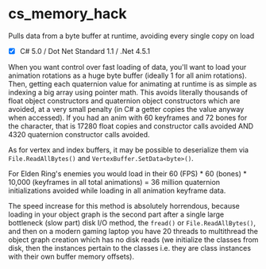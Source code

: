 # cs_memory_hack
Pulls data from a byte buffer at runtime, avoiding every single copy on load

- [x] C# 5.0 / Dot Net Standard 1.1 / .Net 4.5.1

When you want control over fast loading of data, you'll want to load your animation rotations as a huge byte buffer (ideally 1 for all anim rotations). Then, getting each quaternion value for animating at runtime is as simple as indexing a big array using pointer math. This avoids literally thousands of float object constructors and quaternion object constructors which are avoided, at a very small penalty (in C# a getter copies the value anyway when accessed). If you had an anim with 60 keyframes and 72 bones for the character, that is 17280 float copies and constructor calls avoided AND 4320 quaternion constructor calls avoided.

As for vertex and index buffers, it may be possible to deserialize them via `File.ReadAllBytes()` and `VertexBuffer.SetData<byte>()`.

For Elden Ring's enemies you would load in their 60 (FPS) * 60 (bones) * 10,000 (keyframes in all total animations) = 36 million quaternion initializations avoided while loading in all animation keyframe data.

The speed increase for this method is absolutely horrendous, because loading in your object graph is the second part after a single large bottleneck (slow part) disk I/O method, the `fread()` or `File.ReadAllBytes()`, and then on a modern gaming laptop you have 20 threads to multithread the object graph creation which has no disk reads (we initialize the classes from disk, then the instances pertain to the classes i.e. they are class instances with their own buffer memory offsets).

